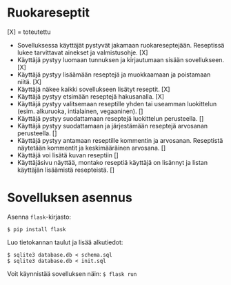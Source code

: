 # Ruokareseptit

[X] = toteutettu      

* Sovelluksessa käyttäjät pystyvät jakamaan ruokareseptejään. Reseptissä lukee tarvittavat ainekset ja valmistusohje. [X]
* Käyttäjä pystyy luomaan tunnuksen ja kirjautumaan sisään sovellukseen. [X]
* Käyttäjä pystyy lisäämään reseptejä ja muokkaamaan ja poistamaan niitä. [X]
* Käyttäjä näkee kaikki sovellukseen lisätyt reseptit. [X]
* Käyttäjä pystyy etsimään reseptejä hakusanalla. [X]
* Käyttäjä pystyy valitsemaan reseptille yhden tai useamman luokittelun (esim. alkuruoka, intialainen, vegaaninen). []
* Käyttäjä pystyy suodattamaan reseptejä luokittelun perusteella. []
* Käyttäjä pystyy suodattamaan ja järjestämään reseptejä arvosanan perusteella. []
* Käyttäjä pystyy antamaan reseptille kommentin ja arvosanan. Reseptistä näytetään kommentit ja keskimääräinen arvosana. []
* Käyttäjä voi lisätä kuvan reseptiin []
* Käyttäjäsivu näyttää, montako reseptiä käyttäjä on lisännyt ja listan käyttäjän lisäämistä resepteistä. []


# Sovelluksen asennus
Asenna `flask`-kirjasto:

``$ pip install flask``

Luo tietokannan taulut ja lisää alkutiedot: 
````
$ sqlite3 database.db < schema.sql
$ sqlite3 database.db < init.sql 
````

Voit käynnistää sovelluksen näin: 
`` $ flask run `` 
